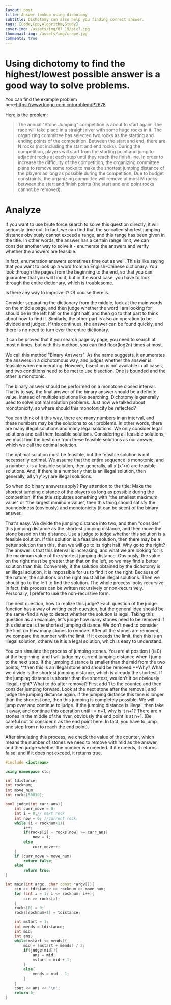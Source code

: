 ```yaml
---
layout: post
title: Answer lookup using dichotomy
subtitle: Dichotomy can also help you finding correct answer.
tags: [Code,Cpp,Algorithm,Study]
cover-img: /assets/img/07_19/pic7.jpg
thumbnail-img: /assets/img/crepe.jpg
comments: true
---
```


# Using dichotomy to find the highest/lowest possible answer is a good way to solve problems.

You can find the example problem here:https://www.luogu.com.cn/problem/P2678

Here is the problem:
>The annual "Stone Jumping" competition is about to start again!
>The race will take place in a straight river with some huge rocks in it. The organizing committee has selected two rocks as the starting and ending points of the competition. Between the start and end, there are N rocks (not including the start and end rocks). During the competition, players will start from the starting point and jump to adjacent rocks at each step until they reach the finish line. In order to increase the difficulty of the competition, the organizing committee plans to remove some rocks to make the shortest jumping distance of the players as long as possible during the competition. Due to budget constraints, the organizing committee will remove at most M rocks between the start and finish points (the start and end point rocks cannot be removed).

# Analyze
If you want to use brute force search to solve this question directly, it will seriously time out. In fact, we can find that the so-called shortest jumping distance obviously cannot exceed a range, and this range has been given in the title. In other words, the answer has a certain range limit, we can consider another way to solve it - enumerate the answers and verify whether the answers are feasible.

In fact, enumeration answers sometimes time out as well. This is like saying that you want to look up a word from an English-Chinese dictionary. You look through the pages from the beginning to the end, so that you can guarantee that you will find it, but in the worst case, you have to look through the entire dictionary, which is troublesome.

Is there any way to improve it? Of course there is.

Consider separating the dictionary from the middle, look at the main words on the middle page, and then judge whether the word I am looking for should be in the left half or the right half, and then go to that part to think about how to find it. Similarly, the other part is also an operation to be divided and judged. If this continues, the answer can be found quickly, and there is no need to turn over the entire dictionary.

It can be proved that if you search page by page, you need to search at most n times, but with this method, you can find floor(log2n) times at most.

We call this method "Binary Answers". As the name suggests, it enumerates the answers in a dichotomous way, and judges whether the answer is feasible when enumerating. However, bisection is not available in all cases, and two conditions need to be met to use bisection. One is bounded and the other is monotonic.

The binary answer should be performed on a monotone closed interval. That is to say, the final answer of the binary answer should be a definite value, instead of multiple solutions like searching. Dichotomy is generally used to solve optimal solution problems. Just now we talked about monotonicity, so where should this monotonicity be reflected?

You can think of it this way, there are many numbers in an interval, and these numbers may be the solutions to our problems. In other words, there are many illegal solutions and many legal solutions. We only consider legal solutions and call them feasible solutions. Considering all feasible solutions, we must find the best one from these feasible solutions as our answer, which we call the optimal solution.

The optimal solution must be feasible, but the feasible solution is not necessarily optimal. We assume that the entire sequence is monotonic, and a number x is a feasible solution, then generally, all x\'(x\'<x) are feasible solutions. And, if there is a number y that is an illegal solution, then generally, all y\'(y\'>y) are illegal solutions.

So when do binary answers apply? Pay attention to the title: Make the shortest jumping distance of the players as long as possible during the competition. If the title stipulates something with "the smallest maximum value" or "the largest minimum value", then this thing should satisfy the boundedness (obviously) and monotonicity (it can be seen) of the binary answer.

That's easy. We divide the jumping distance into two, and then "consider" this jumping distance as the shortest jumping distance, and then move the stone based on this distance. Use a judge to judge whether this solution is a feasible solution. If this solution is a feasible solution, then there may be a better solution than this, then we will go to its right half. Why go to the right? The answer is that this interval is increasing, and what we are looking for is the maximum value of the shortest jumping distance. Obviously, the value on the right must be greater than that on the left, so we may find a better solution than this. Conversely, if the solution obtained by the dichotomy is an illegal solution, it is impossible for us to find it on the right. Because of the nature, the solutions on the right must all be illegal solutions. Then we should go to the left to find the solution. The whole process looks recursive. In fact, this process can be written recursively or non-recursively. Personally, I prefer to use the non-recursive form.

The next question, how to realize this judge? Each question of the judge function has a way of writing each question, but the general idea should be the same-find a way to detect whether the solution is legal. Taking this question as an example, let’s judge how many stones need to be removed if this distance is the shortest jumping distance. We don’t need to consider the limit on how many stones to remove. After all the stones are removed, we compare the number with the limit. If it exceeds the limit, then this is an illegal solution, otherwise it is a legal solution, which is easy to understand.

You can simulate the process of jumping stones. You are at position i (i=0) at the beginning, and I will judge my current jumping distance when I jump to the next step. If the jumping distance is smaller than the mid from the two points, **then this is an illegal stone and should be removed.**Why? What we divide is the shortest jumping distance, which is already the shortest. If the jumping distance is shorter than the shortest, wouldn’t it be obviously illegal, right? What to do after removal? First add 1 to the counter, and then consider jumping forward. Look at the next stone after the removal, and judge the jumping distance again. If the jumping distance this time is longer than the shortest one, then this jumping is completely possible. We will jump over and continue to judge. If the jumping distance is illegal, then take it away, and continue this operation until i = n+1, why is it n+1? There are n stones in the middle of the river, obviously the end point is at n+1. (Be careful not to consider n as the end point here. In fact, you have to jump one step from n to reach the end point).

After simulating this process, we check the value of the counter, which means the number of stones we need to remove with mid as the answer, and then judge whether the number is exceeded. If it exceeds, it returns false, and if it does not exceed, it returns true.

```cpp
#include <iostream>

using namespace std;

int tdistance;
int rocknum;
int move_num;
int rocks[50010];

bool judge(int curr_ans){
    int curr_move = 0;
    int i = 0;// next rock
    int now = 0; //current rock
    while (i < rocknum+1){
        i++;
        if(rocks[i] - rocks[now] >= curr_ans)
            now = i;
        else
            curr_move++;
    }
    if (curr_move > move_num)
        return false;
    else
        return true;
}

int main(int argc, char const *argv[]){
    cin >> tdistance >> rocknum >> move_num;
    for (int i = 1; i <= rocknum; i++){
        cin >> rocks[i];
    }
    rocks[0] = 0;
    rocks[rocknum+1] = tdistance;

    int mstart = 1;
    int mends = tdistance;
    int mid;
    int ans;
    while(mstart <= mends){
        mid = (mstart + mends) / 2;
        if(judge(mid)){
            ans = mid;
            mstart = mid + 1;
        }
        else{
            mends = mid - 1;
        }
    }
    cout << ans << '\n';
    return 0;
}

```